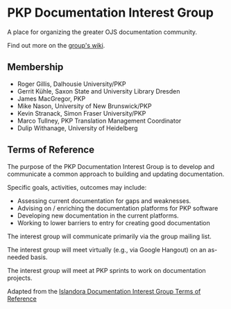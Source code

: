 # PKP Documentation Interest Group

A place for organizing the greater OJS documentation community.

Find out more on the <a href="https://github.com/pkp/documentation-interest-group/wiki">group's wiki</a>.

## Membership

- Roger Gillis, Dalhousie University/PKP
- Gerrit Kühle, Saxon State and University Library Dresden
- James MacGregor, PKP
- Mike Nason, University of New Brunswick/PKP
- Kevin Stranack, Simon Fraser University/PKP
- Marco Tullney, PKP Translation Management Coordinator
- Dulip Withanage, University of Heidelberg

## Terms of Reference

The purpose of the PKP Documentation Interest Group is to develop and communicate a common approach to building and updating documentation.

Specific goals, activities, outcomes may include:

* Assessing current documentation for gaps and weaknesses.
* Advising on / enriching the documentation platforms for PKP software
* Developing new documentation in the current platforms.
* Working to lower barriers to entry for creating good documentation

The interest group will communicate primarily via the group mailing list.

The interest group will meet virtually (e.g., via Google Hangout) on an as-needed basis.

The interest group will meet at PKP sprints to work on documentation projects.

Adapted from the <a href="https://github.com/AhemNason/Islandora-Documentation-Interest-Group">Islandora Documentation Interest Group Terms of Reference</a>

